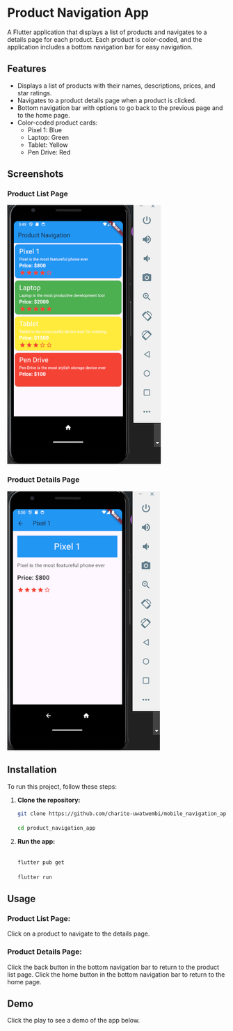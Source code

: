 # Product Navigation App

A Flutter application that displays a list of products and navigates to a details page for each product. Each product is color-coded, and the application includes a bottom navigation bar for easy navigation.

## Features

- Displays a list of products with their names, descriptions, prices, and star ratings.
- Navigates to a product details page when a product is clicked.
- Bottom navigation bar with options to go back to the previous page and to the home page.
- Color-coded product cards:
  - Pixel 1: Blue
  - Laptop: Green
  - Tablet: Yellow
  - Pen Drive: Red

## Screenshots

### Product List Page
![Product List](/mobile_navigation/assets/product-navigation.png)

### Product Details Page
![Product Details](/mobile_navigation/assets/product-details.png)

## Installation

To run this project, follow these steps:

1. **Clone the repository:**
   ```sh
   git clone https://github.com/charite-uwatwembi/mobile_navigation_app.git

   cd product_navigation_app

   ```

2. **Run the app:**
    ```bash
    
   flutter pub get

   flutter run
    ```

## Usage

### Product List Page:

Click on a product to navigate to the details page.

### Product Details Page:

Click the back button in the bottom navigation bar to return to the product list page.
Click the home button in the bottom navigation bar to return to the home page.

## Demo

Click the play to see a demo of the app below.



